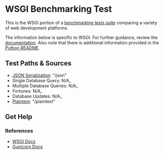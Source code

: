 # WSGI Benchmarking Test

This is the WSGI portion of a [benchmarking tests suite](../../) 
comparing a variety of web development platforms.

The information below is specific to WSGI. For further guidance, 
review the [documentation](https://github.com/TechEmpower/FrameworkBenchmarks/wiki). 
Also note that there is additional information provided in 
the [Python README](../).

## Test Paths & Sources

* [JSON Serialization](hello.py): "/json"
* Single Database Query: N/A_
* Multiple Database Queries: N/A_
* Fortunes: N/A_
* Database Updates: N/A_
* [Plaintext](hello.py): "/plaintext"

## Get Help

### References

* [WSGI Docs](http://wsgi.readthedocs.org/en/latest/)
* [Gunicorn Docs](http://docs.gunicorn.org/en/latest/run.html)
